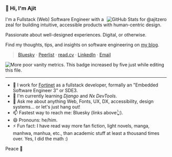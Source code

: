 ### 👋 Hi, I'm Ajit

<img
  align="right"
  alt="GitHub Stats for @ajitzero"
  src="https://github-readme-stats.vercel.app/api?username=ajitzero&theme=moltack&show_icons=true&count_private=true&hide_title=true"
  title="My GitHub Stats. Do the grades matter, though?"
/>

I'm a Fullstack (Web) Software Engineer with a zeal for building intuitive, accessible products with human-centric design.

Passionate about well-designed experiences. Digital, or otherwise.

Find my thoughts, tips, and insights on software engineering on [my blog](https://ajitpanigrahi.com "Ajit Panigrahi's Portfolio & Blog").

> [Bluesky](https://bsky.app/profile/ajitpanigrahi.com "Bluesky: For immediate contact and replies")
· [Peerlist](https://peerlist.io/ajitzero "Peerlist: For my professional future")
· [read.cv](https://read.cv/ajit "CV: For my professional present")
· [LinkedIn](https://www.linkedin.com/in/ajitzero "LinkedIn: For my professional past")
· [Email](mailto:hello@ajitpanigrahi.com?subject=Hey%20I%20saw%20your%20GitHub%20Profile "Email: relatively slow replies here")

![](https://komarev.com/ghpvc/?username=ajitzero&color=brightgreen "More poor vanity metrics. This badge increased by five just while editing this file.")

---

- 🔭 I work for [Fortinet](https://fortinet.com) as a fullstack developer, formally an "Embedded Software Engineer 3" or SDE3.
- 🌱 I'm currently learning *Django* and *Nx DevTools*.
- 💬 Ask me about anything Web, Fonts, UX, DX, accessibility, design systems... or let's just hang out!
- 📫 Fastest way to reach me: Bluesky (links above👆).
- 😄 Pronouns: he/him.
- ⚡ Fun fact: I have read way more fan fiction, light novels, manga, manhwa, manhua, etc., than academic stuff at least a thousand times over. Yes, I did the math :)

Peace 💜
